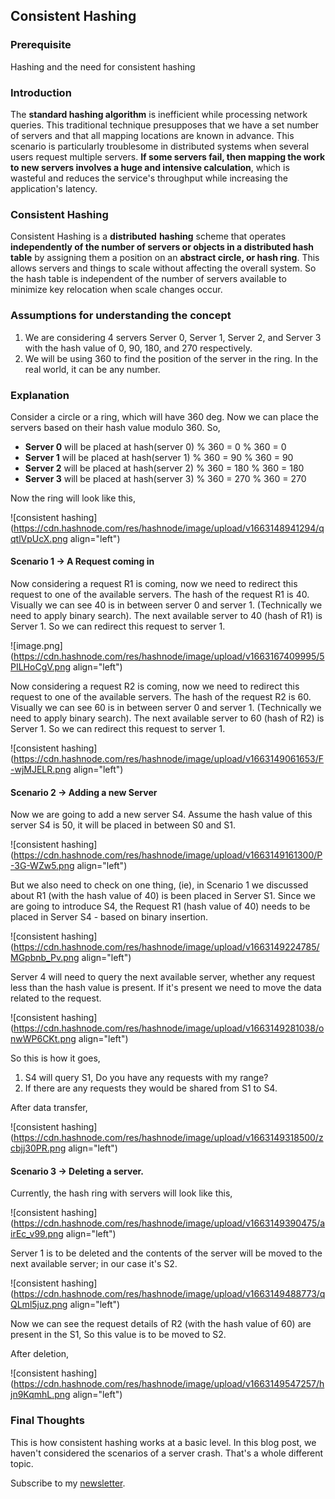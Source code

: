 ## Consistent Hashing

### Prerequisite

Hashing and the need for consistent hashing

### Introduction
The **standard hashing algorithm** is inefficient while processing network queries. This traditional technique presupposes that we have a set number of servers and that all mapping locations are known in advance. This scenario is particularly troublesome in distributed systems when several users request multiple servers. **If some servers fail, then mapping the work to new servers involves a huge and intensive calculation**, which is wasteful and reduces the service's throughput while increasing the application's latency.

### Consistent Hashing

Consistent Hashing is a **distributed** **hashing** scheme that operates **independently of the number of servers or objects in a distributed hash table** by assigning them a position on an **abstract circle, or hash ring**. This allows servers and things to scale without affecting the overall system. So the hash table is independent of the number of servers available to minimize key relocation when scale changes occur.

### Assumptions for understanding the concept

1. We are considering 4 servers Server 0, Server 1, Server 2, and Server 3 with the hash value of 0, 90, 180, and 270 respectively.
2. We will be using 360 to find the position of the server in the ring. In the real world, it can be any number.

### Explanation



Consider a circle or a ring, which will have 360 deg. Now we can place the servers based on their hash value modulo 360.
So, 

- **Server 0** will be placed at hash(server 0) % 360 = 0 % 360 = 0
- **Server 1** will be placed at hash(server 1) % 360 = 90 % 360 = 90
- **Server 2** will be placed at hash(server 2) % 360 = 180 % 360 = 180
- **Server 3** will be placed at hash(server 3) % 360 = 270 % 360 = 270


Now the ring will look like this, 


![consistent hashing](https://cdn.hashnode.com/res/hashnode/image/upload/v1663148941294/qqtlVpUcX.png align="left")

#### Scenario 1 -> A Request coming in
Now considering a request R1 is coming, now we need to redirect this request to one of the available servers. The hash of the request R1 is 40. Visually we can see 40 is in between server 0 and server 1. (Technically we need to apply binary search). The next available server to 40 (hash of R1) is Server 1. So we can redirect this request to server 1. 



![image.png](https://cdn.hashnode.com/res/hashnode/image/upload/v1663167409995/5PILHoCgV.png align="left")


Now considering a request R2 is coming, now we need to redirect this request to one of the available servers. The hash of the request R2 is 60. Visually we can see 60 is in between server 0 and server 1. (Technically we need to apply binary search). The next available server to 60 (hash of R2) is Server 1. So we can redirect this request to server 1. 


![consistent hashing](https://cdn.hashnode.com/res/hashnode/image/upload/v1663149061653/F-wjMJELR.png align="left")


#### Scenario 2 -> Adding a new Server

Now we are going to add a new server S4. Assume the hash value of this server S4 is 50, it will be placed in between S0 and S1. 


![consistent hashing](https://cdn.hashnode.com/res/hashnode/image/upload/v1663149161300/P-3G-WZw5.png align="left")

But we also need to check on one thing, (ie), in Scenario 1 we discussed about R1 (with the hash value of 40) is been placed in Server S1. Since we are going to introduce S4, the Request R1 (hash value of 40) needs to be placed in Server S4 - based on binary insertion. 


![consistent hashing](https://cdn.hashnode.com/res/hashnode/image/upload/v1663149224785/MGpbnb_Pv.png align="left")

Server 4 will need to query the next available server, whether any request less than the hash value is present. If it's present we need to move the data related to the request. 


![consistent hashing](https://cdn.hashnode.com/res/hashnode/image/upload/v1663149281038/onwWP6CKt.png align="left")

So this is how it goes, 

1. S4 will query S1, Do you have any requests with my range?
2. If there are any requests they would be shared from S1 to S4. 

After data transfer, 


![consistent hashing](https://cdn.hashnode.com/res/hashnode/image/upload/v1663149318500/zcbjj30PR.png align="left")

#### Scenario 3 -> Deleting a server. 

Currently, the hash ring with servers will look like this, 

![consistent hashing](https://cdn.hashnode.com/res/hashnode/image/upload/v1663149390475/airEc_v99.png align="left")

Server 1 is to be deleted and the contents of the server will be moved to the next available server; in our case it's S2. 

![consistent hashing](https://cdn.hashnode.com/res/hashnode/image/upload/v1663149488773/qQLml5juz.png align="left")

Now we can see the request details of R2 (with the hash value of 60) are present in the S1, So this value is to be moved to S2. 

After deletion, 

![consistent hashing](https://cdn.hashnode.com/res/hashnode/image/upload/v1663149547257/hjn9KqmhL.png align="left")


### Final Thoughts

This is how consistent hashing works at a basic level.  In this blog post, we haven't considered the scenarios of a server crash. That's a whole different topic. 

Subscribe to my [newsletter](https://makereading.com/newsletter). 







